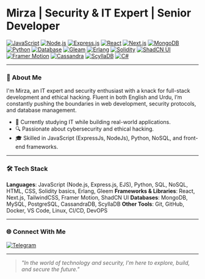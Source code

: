 # Mirza | Security & IT Expert | Senior Developer

[![JavaScript](https://img.shields.io/badge/JavaScript-ES6%2B-yellow.svg)](https://developer.mozilla.org/en-US/docs/Web/JavaScript)
[![Node.js](https://img.shields.io/badge/Node.js-16%2B-brightgreen.svg)](https://nodejs.org/)
[![Express.js](https://img.shields.io/badge/Express.js-4.0%2B-lightgrey.svg)](https://expressjs.com/)
[![React](https://img.shields.io/badge/React-17%2B-blue.svg)](https://reactjs.org/)
[![Next.js](https://img.shields.io/badge/Next.js-15%2B-black.svg)](https://nextjs.org/)
[![MongoDB](https://img.shields.io/badge/MongoDB-5.0-green.svg)](https://www.mongodb.com/)
[![Python](https://img.shields.io/badge/Python-3.9%2B-blue.svg)](https://www.python.org/)
[![Database](https://img.shields.io/badge/SQL-PostgreSQL%2C%20MySQL-blue.svg)](https://www.postgresql.org/)
[![Gleam](https://img.shields.io/badge/Gleam-0.29%2B-purple.svg)](https://gleam.run/)
[![Erlang](https://img.shields.io/badge/Erlang-OTP%2026-red.svg)](https://www.erlang.org/)
[![Solidity](https://img.shields.io/badge/Solidity-0.8%2B-black.svg)](https://soliditylang.org/)
[![ShadCN UI](https://img.shields.io/badge/ShadCN_UI-Components-green.svg)](https://ui.shadcn.com/)
[![Framer Motion](https://img.shields.io/badge/Framer%20Motion-6%2B-pink.svg)](https://www.framer.com/motion/)
[![Cassandra](https://img.shields.io/badge/Cassandra-4.0%2B-blue.svg)](https://cassandra.apache.org/)
[![ScyllaDB](https://img.shields.io/badge/ScyllaDB-5.2-blue.svg)](https://www.scylladb.com/)
[![C#](https://img.shields.io/badge/C%23-.NET%207%2B-blue.svg)](https://learn.microsoft.com/en-us/dotnet/csharp/)

---

### 👋 About Me

I'm Mirza, an IT expert and security enthusiast with a knack for full-stack development and ethical hacking. Fluent in both English and Urdu, I’m constantly pushing the boundaries in web development, security protocols, and database management.

- 💼 Currently studying IT while building real-world applications.
- 🔍 Passionate about cybersecurity and ethical hacking.
- 🎓 Skilled in JavaScript (ExpressJs, NodeJs), Python, NoSQL, and front-end frameworks.

---

### 🛠️ Tech Stack
**Languages**: JavaScript (Node.js, Express.js, EJS), Python, SQL, NoSQL, HTML, CSS, Solidity basics, Erlang, Gleem
**Frameworks & Libraries**: React, Next.js, TailwindCSS, Framer Motion, ShadCN UI
**Databases**: MongoDB, MySQL, PostgreSQL, CassandraDB, ScyllaDB
**Other Tools**: Git, GitHub, Docker, VS Code, Linux, CI/CD, DevOPS

---

### 🌐 Connect With Me

[![Telegram](https://img.shields.io/badge/Telegram-%elitemirza-0088cc.svg?style=for-the-badge&logo=telegram)](https://t.me/elitemirza)

---

> *"In the world of technology and security, I'm here to explore, build, and secure the future."*
